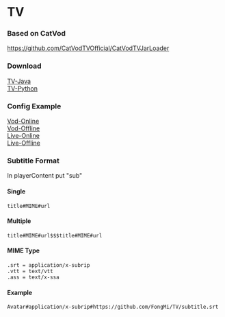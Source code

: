 # TV

### Based on CatVod  
https://github.com/CatVodTVOfficial/CatVodTVJarLoader

### Download
[TV-Java](https://github.com/FongMi/TV/blob/main/release/leanback-java.apk?raw=true "TV-Java")  
[TV-Python](https://github.com/FongMi/TV/blob/main/release/leanback-python.apk?raw=true "TV-Python")  

### Config Example
[Vod-Online](other/vod-online.json)  
[Vod-Offline](other/vod-offline.json)  
[Live-Online](other/live-online.json)  
[Live-Offline](other/live-offline.json)  

### Subtitle Format
In playerContent put "sub"

#### Single
    title#MIME#url
#### Multiple
    title#MIME#url$$$title#MIME#url
#### MIME Type
    .srt = application/x-subrip
    .vtt = text/vtt
    .ass = text/x-ssa
#### Example
    Avatar#application/x-subrip#https://github.com/FongMi/TV/subtitle.srt
